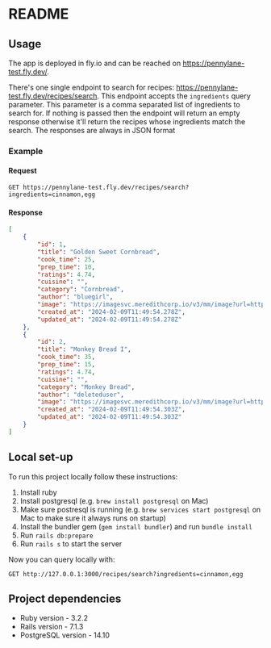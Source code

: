 # README

## Usage
The app is deployed in fly.io and can be reached on https://pennylane-test.fly.dev/.

There's one single endpoint to search for recipes: https://pennylane-test.fly.dev/recipes/search.
This endpoint accepts the `ingredients` query parameter.
This parameter is a comma separated list of ingredients to search for.
If nothing is passed then the endpoint will return an empty response otherwise it'll return the recipes whose ingredients match the search.
The responses are always in JSON format

### Example
#### Request
```http request
GET https://pennylane-test.fly.dev/recipes/search?ingredients=cinnamon,egg
```

#### Response
```json
[
    {
        "id": 1,
        "title": "Golden Sweet Cornbread",
        "cook_time": 25,
        "prep_time": 10,
        "ratings": 4.74,
        "cuisine": "",
        "category": "Cornbread",
        "author": "bluegirl",
        "image": "https://imagesvc.meredithcorp.io/v3/mm/image?url=https%3A%2F%2Fstatic.onecms.io%2Fwp-content%2Fuploads%2Fsites%2F43%2F2021%2F10%2F26%2Fcornbread-1.jpg",
        "created_at": "2024-02-09T11:49:54.278Z",
        "updated_at": "2024-02-09T11:49:54.278Z"
    },
    {
        "id": 2,
        "title": "Monkey Bread I",
        "cook_time": 35,
        "prep_time": 15,
        "ratings": 4.74,
        "cuisine": "",
        "category": "Monkey Bread",
        "author": "deleteduser",
        "image": "https://imagesvc.meredithcorp.io/v3/mm/image?url=https%3A%2F%2Fstatic.onecms.io%2Fwp-content%2Fuploads%2Fsites%2F43%2F2018%2F11%2F546316.jpg",
        "created_at": "2024-02-09T11:49:54.303Z",
        "updated_at": "2024-02-09T11:49:54.303Z"
    }
]
```


## Local set-up
To run this project locally follow these instructions:

1. Install ruby
2. Install postgresql (e.g. `brew install postgresql` on Mac)
3. Make sure postresql is running (e.g. `brew services start postgresql` on Mac to make sure it always runs on startup)
4. Install the bundler gem (`gem install bundler`) and run `bundle install`
5. Run `rails db:prepare`
6. Run `rails s` to start the server

Now you can query locally with:
```http request
GET http://127.0.0.1:3000/recipes/search?ingredients=cinnamon,egg
```

## Project dependencies
 - Ruby version - 3.2.2
 - Rails version - 7.1.3
 - PostgreSQL version - 14.10
